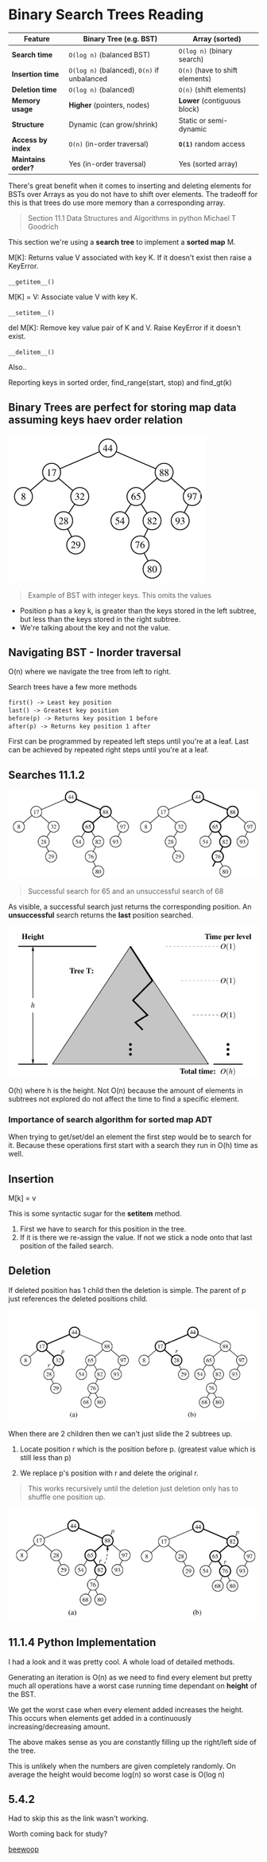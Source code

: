 # Binary Search Trees Reading

| Feature              | **Binary Tree (e.g. BST)**                  | **Array (sorted)**              |
| -------------------- | ------------------------------------------- | ------------------------------- |
| **Search time**      | `O(log n)` (balanced BST)                   | `O(log n)` (binary search)      |
| **Insertion time**   | `O(log n)` (balanced), `O(n)` if unbalanced | `O(n)` (have to shift elements) |
| **Deletion time**    | `O(log n)` (balanced)                       | `O(n)` (shift elements)         |
| **Memory usage**     | **Higher** (pointers, nodes)                | **Lower** (contiguous block)    |
| **Structure**        | Dynamic (can grow/shrink)                   | Static or semi-dynamic          |
| **Access by index**  | `O(n)` (in-order traversal)                 | **`O(1)`** random access        |
| **Maintains order?** | Yes (in-order traversal)                    | Yes (sorted array)              |

There's great benefit when it comes to inserting and deleting elements for BSTs over Arrays as you do not have to shift over elements. The tradeoff for this is that trees do use more memory than a corresponding array.

> Section 11.1 Data Structures and Algorithms in python Michael T Goodrich

This section we're using a **search tree** to implement a **sorted map** M.

M[K]: Returns value V associated with key K. If it doesn't exist then raise a KeyError.

`__getitem__()`

M[K] = V: Associate value V with key K.

`__setitem__()`

del M[K]: Remove key value pair of K and V. Raise KeyError if it doesn't exist.

`__delitem__()`

Also..

Reporting keys in sorted order, find_range(start, stop) and find_gt(k)

## Binary Trees are perfect for storing map data assuming keys haev order relation

![Example of BST with integer keys. This omits the values](image-7.png)
>Example of BST with integer keys. This omits the values

- Position p has a key k, is greater than the keys stored in the left subtree, but less than the keys stored in the right subtree.
- We're talking about the key and not the value.

## Navigating BST - Inorder traversal

O(n) where we navigate the tree from left to right.

Search trees have a few more methods

```
first() -> Least key position
last() -> Greatest key position
before(p) -> Returns key position 1 before
after(p) -> Returns key position 1 after
```

First can be programmed by repeated left steps until you're at a leaf. Last can be achieved by repeated right steps until you're at a leaf.

## Searches 11.1.2

![Successful search for 65 and an unsuccessful search for 68](image-8.png)

> Successful search for 65 and an unsuccessful search of 68

As visible, a successful search just returns the corresponding position. An **unsuccessful** search returns the **last** position searched.

![Graph showing time complexity](image-9.png)

O(h) where h is the height. Not O(n) because the amount of elements in subtrees not explored do not affect the time to find a specific element.

### Importance of search algorithm for sorted map ADT

When trying to get/set/del an element the first step would be to search for it. Because these operations first start with a search they run in O(h) time as well.

## Insertion

M[k] = v

This is some syntactic sugar for the __setitem__ method.

1. First we have to search for this position in the tree.
2. If it is there we re-assign the value. If not we stick a node onto that last position of the failed search.

## Deletion

If deleted position has 1 child then the deletion is simple. The parent of p just references the deleted positions child.

![Deletion where the position had 1 child](image-11.png)

When there are 2 children then we can't just slide the 2 subtrees up.

1. Locate position r which is the position before p. (greatest value which is still less than p)

2. We replace p's position with r and delete the original r.

> This works recursively until the deletion just deletion only has to shuffle one position up.

![Deletion where the position had 2 children](image-10.png)

## 11.1.4 Python Implementation

I had a look and it was pretty cool. A whole load of detailed methods.

Generating an iteration is O(n) as we need to find every element but pretty much all operations have a worst case running time dependant on **height** of the BST.

We get the worst case when every element added increases the height. This occurs when elements get added in a continuously increasing/decreasing amount.

The above makes sense as you are constantly filling up the right/left side of the tree.

This is unlikely when the numbers are given completely randomly. On average the height would become log(n) so worst case is O(log n)

## 5.4.2

Had to skip this as the link wasn't working.

Worth coming back for study?

[beewoop](https://onlinestudy.york.ac.uk/courses/1637/pages/5-dot-4-2-activity-bst-visualisation?module_item_id=128970)
